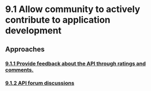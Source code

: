 # 9.1 Allow community to actively contribute to application development
<scenario description>

## Approaches


### [9.1.1 Provide feedback about the API through ratings and comments.](https://github.com/wso2/product-apim/tree/product-scenarios/product-scenarios/9.1-allow-community-to-actively-contribute-to-application-development/9.1.1-provide-feedback-about-the-api-through-ratings-and-comments)
### [9.1.2 API forum discussions](https://github.com/wso2/product-apim/tree/product-scenarios/product-scenarios/9.1-allow-community-to-actively-contribute-to-application-development/9.1.2-api-forum-discussions)